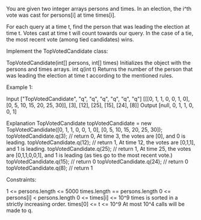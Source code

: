 
You are given two integer arrays persons and times. In an election, the i^th
vote was cast for persons[i] at time times[i].

For each query at a time t, find the person that was leading the election at
time t. Votes cast at time t will count towards our query. In the case of a
tie, the most recent vote (among tied candidates) wins.

Implement the TopVotedCandidate class:


TopVotedCandidate(int[] persons, int[] times) Initializes the object with the
persons and times arrays.
int q(int t) Returns the number of the person that was leading the election
at time t according to the mentioned rules.



Example 1:


Input
["TopVotedCandidate", "q", "q", "q", "q", "q", "q"]
[[[0, 1, 1, 0, 0, 1, 0], [0, 5, 10, 15, 20, 25, 30]], [3], [12], [25], [15],
[24], [8]]
Output
[null, 0, 1, 1, 0, 0, 1]

Explanation
TopVotedCandidate topVotedCandidate = new TopVotedCandidate([0, 1, 1, 0, 0,
1, 0], [0, 5, 10, 15, 20, 25, 30]);
topVotedCandidate.q(3); // return 0, At time 3, the votes are [0], and 0 is
leading.
topVotedCandidate.q(12); // return 1, At time 12, the votes are [0,1,1], and
1 is leading.
topVotedCandidate.q(25); // return 1, At time 25, the votes are
[0,1,1,0,0,1], and 1 is leading (as ties go to the most recent vote.)
topVotedCandidate.q(15); // return 0
topVotedCandidate.q(24); // return 0
topVotedCandidate.q(8); // return 1




Constraints:


1 <= persons.length <= 5000
times.length == persons.length
0 <= persons[i] < persons.length
0 <= times[i] <= 10^9
times is sorted in a strictly increasing order.
times[0] <= t <= 10^9
At most 10^4 calls will be made to q.




